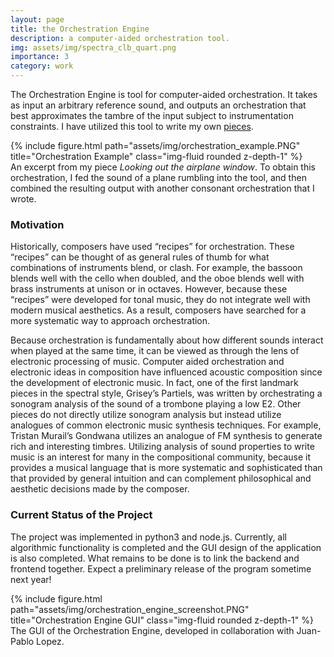 ```yaml
---
layout: page
title: the Orchestration Engine
description: a computer-aided orchestration tool.
img: assets/img/spectra_clb_quart.png
importance: 3
category: work
---
```


The Orchestration Engine is tool for computer-aided orchestration. It takes as input an arbitrary reference sound, and outputs an orchestration that best approximates the tambre of the input subject to instrumentation constraints. I have utilized this tool to write my own [pieces](/music/).


<div class="row">
    <div class="col-sm mt-3 mt-md-0">
        {% include figure.html path="assets/img/orchestration_example.PNG" title="Orchestration Example" class="img-fluid rounded z-depth-1" %}
    </div>
</div>
<div class="caption">
    An excerpt from my piece <i> Looking out the airplane window</i>. To obtain this orchestration, I fed the sound of a plane rumbling into the tool, and then combined the resulting output with another consonant orchestration that I wrote.
</div>


### Motivation
Historically, composers have used “recipes” for orchestration. These “recipes” can be thought of as general rules of thumb for what combinations of instruments blend, or clash. For example, the bassoon blends well with the cello when doubled, and the oboe blends well with brass instruments at unison or in octaves. However, because these “recipes” were developed for tonal music, they do not integrate well with modern musical aesthetics. As a result, composers have searched for a more systematic way to approach orchestration. 

Because orchestration is fundamentally about how different sounds interact when played at the same time, it can be viewed as through the lens of electronic processing of music. Computer aided orchestration and electronic ideas in composition have influenced acoustic composition since the development of electronic music. In fact, one of the first landmark pieces in the spectral style, Grisey’s Partiels, was written by orchestrating a sonogram analysis of the sound of a trombone playing a low E2. Other pieces do not directly utilize sonogram analysis but instead utilize analogues of common electronic music synthesis techniques. For example, Tristan Murail’s Gondwana utilizes an analogue of FM synthesis to generate rich and interesting timbres. Utilizing analysis of sound properties to write music is an interest for many in the compositional community, because it provides a musical language that is more systematic and sophisticated than that provided by general intuition and can complement philosophical and aesthetic decisions made by the composer.

### Current Status of the Project
The project was implemented in python3 and node.js. Currently, all algorithmic functionality is completed and the GUI design of the application is also completed. What remains to be done is to link the backend and frontend together. Expect a preliminary release of the program sometime next year!


<div class="row">
    <div class="col-sm mt-3 mt-md-0">
        {% include figure.html path="assets/img/orchestration_engine_screenshot.PNG" title="Orchestration Engine GUI" class="img-fluid rounded z-depth-1" %}
    </div>
</div>
<div class="caption">
    The GUI of the Orchestration Engine, developed in collaboration with Juan-Pablo Lopez.
</div>
